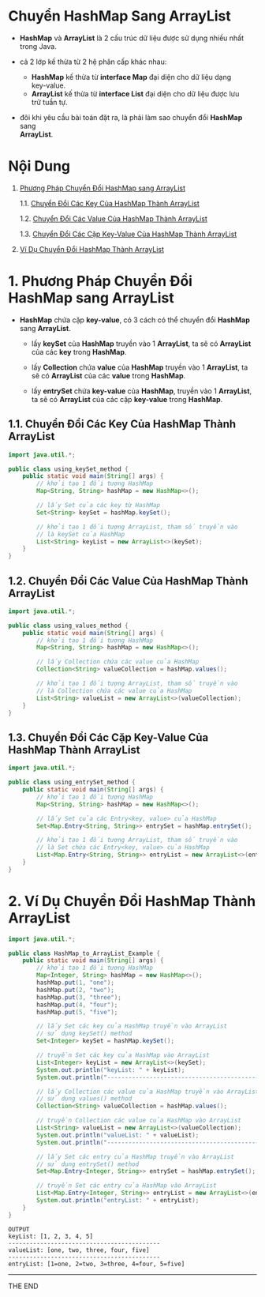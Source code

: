 # Chuyển HashMap Sang ArrayList
* **HashMap** và **ArrayList** là 2 cấu trúc dữ liệu được sử dụng nhiều nhất<br/>
trong Java.
  
* cả 2 lớp kế thừa từ 2 hệ phân cấp khác nhau:
    * **HashMap** kế thừa từ **interface Map** đại diện cho dữ liệu dạng <br/>
      key-value.
    * **ArrayList** kế thừa từ **interface List** đại diện cho dữ liệu được lưu<br/>
      trữ tuần tự.
      
* đôi khi yêu cầu bài toán đặt ra, là phải làm sao chuyển đổi **HashMap** sang<br/>
**ArrayList**.
  
# Nội Dung
1. [Phương Pháp Chuyển Đổi HashMap sang ArrayList](#1)

    1.1. [Chuyển Đổi Các Key Của HashMap Thành ArrayList](#1.1)

    1.2. [Chuyển Đổi Các Value Của HashMap Thành ArrayList](#1.2)
   
    1.3. [Chuyển Đổi Các Cặp Key-Value Của HashMap Thành ArrayList](#1.3)
   
2. [Ví Dụ Chuyển Đổi HashMap Thành ArrayList](#2)

# 1. Phương Pháp Chuyển Đổi HashMap sang ArrayList<a id="1"></a>
* **HashMap** chứa cặp **key-value**, có 3 cách có thể chuyển đổi **HashMap**<br/>
sang **ArrayList**.
    * lấy **keySet** của **HashMap** truyền vào 1 **ArrayList**, ta sẽ có **ArrayList**<br/>
    của các **key** trong **HashMap**.
      
    * lấy **Collection** chứa **value** của **HashMap** truyền vào 1 **ArrayList**, ta<br/>
    sẽ có **ArrayList** của các **value** trong **HashMap**.
      
    * lấy **entrySet** chứa **key-value** của **HashMap**, truyền vào 1 **ArrayList**,<br/>
    ta sẽ có **ArrayList** của các cặp **key-value** trong **HashMap**.
      
## 1.1. Chuyển Đổi Các Key Của HashMap Thành ArrayList<a id="1.1"></a>
```java
import java.util.*;

public class using_keySet_method {
    public static void main(String[] args) {
        // khởi tạo 1 đối tượng HashMap
        Map<String, String> hashMap = new HashMap<>();

        // lấy Set của các key từ HashMap
        Set<String> keySet = hashMap.keySet();

        // khởi tạo 1 đối tượng ArrayList, tham số truyền vào
        // là keySet của HashMap
        List<String> keyList = new ArrayList<>(keySet);
    }
}
```
## 1.2. Chuyển Đổi Các Value Của HashMap Thành ArrayList<a id="1.2"></a>
```java
import java.util.*;

public class using_values_method {
    public static void main(String[] args) {
        // khởi tạo 1 đối tượng HashMap
        Map<String, String> hashMap = new HashMap<>();

        // lấy Collection chứa các value của HashMap
        Collection<String> valueCollection = hashMap.values();

        // khởi tạo 1 đối tượng ArrayList, tham số truyền vào
        // là Collection chứa các value của HashMap
        List<String> valueList = new ArrayList<>(valueCollection);
    }
}
```
## 1.3. Chuyển Đổi Các Cặp Key-Value Của HashMap Thành ArrayList<a id="1.3"></a>
```java
import java.util.*;

public class using_entrySet_method {
    public static void main(String[] args) {
        // khởi tạo 1 đối tượng HashMap
        Map<String, String> hashMap = new HashMap<>();

        // lấy Set của các Entry<key, value> của HashMap
        Set<Map.Entry<String, String>> entrySet = hashMap.entrySet();

        // khởi tạo 1 đối tượng ArrayList, tham số truyền vào
        // là Set chứa các Entry<key, value> của HashMap
        List<Map.Entry<String, String>> entryList = new ArrayList<>(entrySet);
    }
}
```
# 2. Ví Dụ Chuyển Đổi HashMap Thành ArrayList<a id="2"></a>
```java
import java.util.*;

public class HashMap_to_ArrayList_Example {
    public static void main(String[] args) {
        // khởi tạo 1 đối tượng HashMap
        Map<Integer, String> hashMap = new HashMap<>();
        hashMap.put(1, "one");
        hashMap.put(2, "two");
        hashMap.put(3, "three");
        hashMap.put(4, "four");
        hashMap.put(5, "five");

        // lấy Set các key của HashMap truyền vào ArrayList
        // sử dụng keySet() method
        Set<Integer> keySet = hashMap.keySet();

        // truyền Set các key của HashMap vào ArrayList
        List<Integer> keyList = new ArrayList<>(keySet);
        System.out.println("keyList: " + keyList);
        System.out.println("-------------------------------------------");

        // lấy Collection các value của HashMap truyền vào ArrayList
        // sử dụng values() method
        Collection<String> valueCollection = hashMap.values();

        // truyền Collection các value của HashMap vào ArrayList
        List<String> valueList = new ArrayList<>(valueCollection);
        System.out.println("valueList: " + valueList);
        System.out.println("-------------------------------------------");

        // lấy Set các entry của HashMap truyền vào ArrayList
        // sử dụng entrySet() method
        Set<Map.Entry<Integer, String>> entrySet = hashMap.entrySet();

        // truyền Set các entry của HashMap vào ArrayList
        List<Map.Entry<Integer, String>> entryList = new ArrayList<>(entrySet);
        System.out.println("entryList: " + entryList);
    }
}
```
```
OUTPUT
keyList: [1, 2, 3, 4, 5]
-------------------------------------------
valueList: [one, two, three, four, five]
-------------------------------------------
entryList: [1=one, 2=two, 3=three, 4=four, 5=five]
```
___
THE END